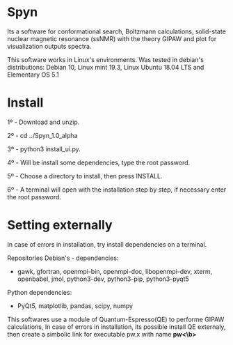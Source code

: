 # Spyn
Its a software for conformational search, Boltzmann calculations, solid-state nuclear magnetic resonance (ssNMR) with the theory GIPAW and plot for visualization outputs spectra.

This software works in Linux's environments. Was tested in debian's distributions: Debian 10, Linux mint 19.3, Linux Ubuntu 18.04 LTS and Elementary OS 5.1

# Install
1º - Download and unzip.

2º - cd ../Spyn_1.0_alpha 

3º - python3 install_ui.py.

4º - Will be install some dependencies, type the root password.

5º - Choose a directory to install, then press INSTALL.

6º - A terminal will open with the installation step by step, if necessary enter the root password.

# Setting externally 
In case of errors in installation, try install dependencies on a terminal.

Repositories Debian's - dependencies:

- gawk, gfortran, openmpi-bin, openmpi-doc, libopenmpi-dev, xterm, openbabel, jmol, python3-dev, python3-pip, python3-pyqt5

Python dependencies:

- PyQt5, matplotlib, pandas, scipy, numpy

This softwares use a module of Quantum-Espresso(QE) to performe GIPAW calculations, In case of errors in installation, its possible install QE externaly, then create a simbolic link for executable pw.x with name <b>pw<\b> 
